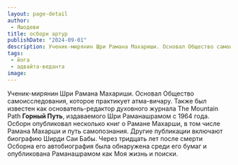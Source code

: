 ```yaml
---
layout: page-detail
author:
 - Яшодеви
title: осборн артур
publishDate: "2024-09-01"
description: Ученик-мирянин Шри Рамана Махариши. Основал Общество самоисследования, которое практикует атма-вичару. Также был известен как основатель-редактор духовного журнала The Mountain Path Горный Путь, издаваемого Шри Раманашрамом с 1964 года. Осборн опубликовал несколько книг о Рамане Махарши, в том числе Рамана Махарши и путь самопознания. Другие публикации включают биографию Ширди Саи Бабы. Через тридцать лет после смерти Осборна его автобиография была обнаружена среди его бумаг и опубликована Раманашрамом как Моя жизнь и поиски.
tags:
 - йога
 - адвайта-веданта
image: 
---
```


Ученик-мирянин Шри Рамана Махариши. Основал Общество самоисследования, которое практикует атма-вичару. Также был известен как основатель-редактор духовного журнала The Mountain Path __Горный Путь__, издаваемого Шри Раманашрамом с 1964 года. Осборн опубликовал несколько книг о Рамане Махарши, в том числе Рамана Махарши и путь самопознания. Другие публикации включают биографию Ширди Саи Бабы. Через тридцать лет после смерти Осборна его автобиография была обнаружена среди его бумаг и опубликована Раманашрамом как Моя жизнь и поиски.

